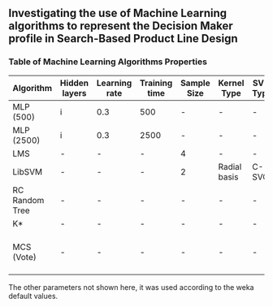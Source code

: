 ## Investigating the use of Machine Learning algorithms to represent the Decision Maker profile in Search-Based Product Line Design

### Table of Machine Learning Algorithms Properties

| Algorithm  | Hidden layers | Learning rate | Training time | Sample Size | Kernel Type | SVM Type | Iterations | Global Bend | Combination Rule | Classifiers |
|---|---|---|---|---|---|---|---|---|---|---|
| MLP (500) | i | 0.3 | 500 | - | - | - | - | - | - | - | - |
| MLP (2500) | i | 0.3 | 2500 | - | - | - | - | - | - | - |
| LMS | - | - | - | 4 | - | - | - | - | - | - | - | - | - |
| LibSVM | - | - | - | 2 | Radial basis | C-SVC |  - | - | - | - |
| RC Random Tree | - | - | - | - | - | - | 100 | - | - | - |
| K* | - | - | - | - | - | - | - | 20 | - | - |
| MCS (Vote) | - | - | - | - | - | - | - | - | Average of Probabilities | LibSVM + KStar + RandomComitte of RandomTree

The other parameters not shown here, it was used according to the weka default values.
